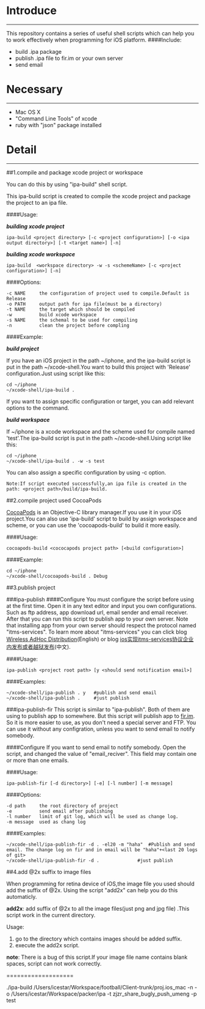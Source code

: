 Introduce
===========
----

This repository contains a series of useful shell scripts which can help you to work effectively when programming for iOS platform.
####Include:
* build .ipa package
* publish .ipa file to fir.im or your own server
* send email



Necessary
===========

-----

* Mac OS X
* "Command Line Tools" of xcode
* ruby with "json" package installed



Detail
===========

----

##1.compile and package xcode project or workspace

You can do this by using "ipa-build" shell script.

This ipa-build script is created to compile the xcode project and package the project to an ipa file.

####Usage: 

***building xcode project***

	ipa-build <project directory> [-c <project configuration>] [-o <ipa output directory>] [-t <target name>] [-n]

***building xcode workspace***

	ipa-build  <workspace directory> -w -s <schemeName> [-c <project configuration>] [-n]

####Options:

	-c NAME		the configuration of project used to compile.Default is Release
	-o PATH		output path for ipa file(must be a directory)
	-t NAME		the target which should be compiled
	-w			build xcode workspace	
	-s NAME		the schemal to be used for compiling
	-n			clean the project before compling
	
####Example:

***build project***
    
If you have an iOS project in the path ~/iphone, and the ipa-build script is put in the path ~/xcode-shell.You want to build this project with 'Release' configuration.Just using script like this:

	cd ~/iphone
	~/xcode-shell/ipa-build .

If you want to assign specific configuration or target, you can add relevant options to the command.

***build workspace***

If ~/iphone is a xcode workspace and the scheme used for compile named 'test'.The ipa-build script is put in the path ~/xcode-shell.Using script like this:

	cd ~/iphone
	~/xcode-shell/ipa-build . -w -s test

You can also assign a specific configuration by using -c option.

	
	Note:If script executed successfully,an ipa file is created in the path: <project path>/build/ipa-build.

##2.compile project used CocoaPods

[CocoaPods](https://github.com/CocoaPods/CocoaPods) is an Objective-C library manager.If you use it in your iOS project.You can also use 'ipa-build' script to build by assign workspace and scheme, or you can use the 'cocoapods-build' to build it more easily.

####Usage:

	cocoapods-build <cococapods project path> [<build configuration>] 

####Example:

	cd ~/iphone
	~/xcode-shell/cocoapods-build . Debug


##3.publish project

###ipa-publish
####Configure
You must configure the script before using at the first time. Open it in any text editor and input you own configurations. Such as ftp address, app download url, email sender and email receiver. After that you can run this script to publish app to your own server.
Note that installing app from your own server should respect the protocol named "itms-services". To learn more about "itms-services" you can click blog [Wireless AdHoc Distribution](http://gknops.github.io/adHocGenerate/)(English) or blog [ios实现itms-services协议企业内发布或者越狱发布](http://blog.csdn.net/wyq5119275/article/details/16946009)(中文).

####Usage:

	ipa-publish <project root path> [y <should send notification email>]

####Examples:

    ~/xcode-shell/ipa-publish . y   #publish and send email
    ~/xcode-shell/ipa-publish .     #just publish


###ipa-publish-fir
This script is similar to "ipa-publish". Both of them are using to publish app to somewhere. But this script will publish app to [fir.im](http://fir.im). So it is more easier to use, as you don't need a special server and FTP. You can use it without any configration, unless you want to send email to notify somebody.

####Configure
If you want to send email to notify somebody. Open the script, and changed the value of "email_reciver". This field may contain one or more than one emails.


####Usage:

	ipa-publish-fir [-d directory>] [-e] [-l number] [-m message]

####Options:

	-d path		the root directory of project
	-e			send email after publishing
	-l number	limit of git log, which will be used as change log.
	-m message	used as chang log


####Examples:

    ~/xcode-shell/ipa-publish-fir -d . -el20 -m "haha"	#Publish and send email. The change log on fir and in email will be "haha"+<last 20 logs of git>
    ~/xcode-shell/ipa-publish-fir -d .     			#just publish


##4.add @2x suffix to image files

When programming for retina device of iOS,the image file you used should add the suffix of @2x. Using the script "add2x" can help you do this automaticly.

**add2x**: add suffix of @2x to all the image files(just png and jpg file) .This script work in the current directory.

Usage:    
1. go to the directory which contains images should be added suffix.    
2. execute the add2x script.

**note**: There is a bug of this script.If your image file name contains blank spaces, script can not work correctly.


===================

./ipa-build /Users/icestar/Workspace/football/Client-trunk/proj.ios_mac -n -o /Users/icestar/Workspace/packer/ipa -t zjzr_share_bugly_push_umeng -p test




